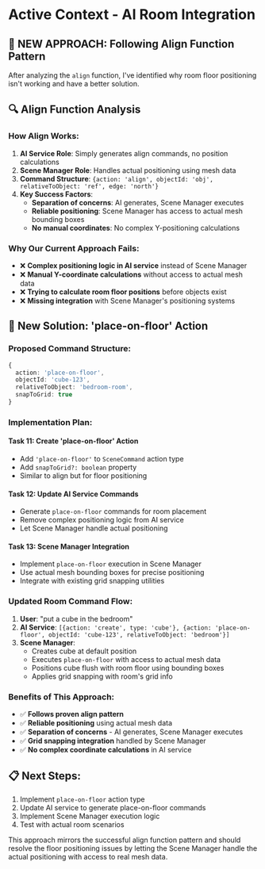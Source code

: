 # Active Context - AI Room Integration

## 🎯 NEW APPROACH: Following Align Function Pattern

After analyzing the `align` function, I've identified why room floor positioning isn't working and have a better solution.

## 🔍 **Align Function Analysis**

### How Align Works:
1. **AI Service Role**: Simply generates align commands, no position calculations
2. **Scene Manager Role**: Handles actual positioning using mesh data
3. **Command Structure**: `{action: 'align', objectId: 'obj', relativeToObject: 'ref', edge: 'north'}`
4. **Key Success Factors**:
   - **Separation of concerns**: AI generates, Scene Manager executes
   - **Reliable positioning**: Scene Manager has access to actual mesh bounding boxes
   - **No manual coordinates**: No complex Y-positioning calculations

### Why Our Current Approach Fails:
- ❌ **Complex positioning logic in AI service** instead of Scene Manager
- ❌ **Manual Y-coordinate calculations** without access to actual mesh data
- ❌ **Trying to calculate room floor positions** before objects exist
- ❌ **Missing integration** with Scene Manager's positioning systems

## 🚀 **New Solution: 'place-on-floor' Action**

### **Proposed Command Structure:**
```typescript
{
  action: 'place-on-floor',
  objectId: 'cube-123',
  relativeToObject: 'bedroom-room',
  snapToGrid: true
}
```

### **Implementation Plan:**

#### Task 11: Create 'place-on-floor' Action
- Add `'place-on-floor'` to `SceneCommand` action type
- Add `snapToGrid?: boolean` property
- Similar to align but for floor positioning

#### Task 12: Update AI Service Commands
- Generate `place-on-floor` commands for room placement
- Remove complex positioning logic from AI service
- Let Scene Manager handle actual positioning

#### Task 13: Scene Manager Integration
- Implement `place-on-floor` execution in Scene Manager
- Use actual mesh bounding boxes for precise positioning
- Integrate with existing grid snapping utilities

### **Updated Room Command Flow:**
1. **User**: "put a cube in the bedroom"
2. **AI Service**: `[{action: 'create', type: 'cube'}, {action: 'place-on-floor', objectId: 'cube-123', relativeToObject: 'bedroom'}]`
3. **Scene Manager**: 
   - Creates cube at default position
   - Executes `place-on-floor` with access to actual mesh data
   - Positions cube flush with room floor using bounding boxes
   - Applies grid snapping with room's grid info

### **Benefits of This Approach:**
- ✅ **Follows proven align pattern** 
- ✅ **Reliable positioning** using actual mesh data
- ✅ **Separation of concerns** - AI generates, Scene Manager executes
- ✅ **Grid snapping integration** handled by Scene Manager
- ✅ **No complex coordinate calculations** in AI service

## 📋 **Next Steps:**
1. Implement `place-on-floor` action type
2. Update AI service to generate place-on-floor commands
3. Implement Scene Manager execution logic
4. Test with actual room scenarios

This approach mirrors the successful align function pattern and should resolve the floor positioning issues by letting the Scene Manager handle the actual positioning with access to real mesh data. 